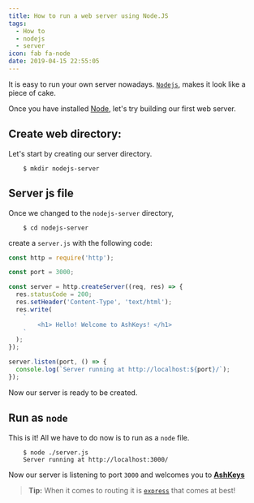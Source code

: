 ```yaml
---
title: How to run a web server using Node.JS
tags:
  - How to
  - nodejs
  - server
icon: fab fa-node
date: 2019-04-15 22:55:05
---
```



It is easy to run your own server nowadays. [`Nodejs`](//nodejs.org/en/about/), makes it look like a piece of cake.

Once you have installed [Node](2019/02/18/install-nodejs-and-npm-pop-os/), let's try building our first web server.

## Create web directory:

Let's start by creating our server directory.

```
    $ mkdir nodejs-server
```

## Server js file

Once we changed to the `nodejs-server` directory,

```
    $ cd nodejs-server
```

create a `server.js` with the following code:

```javascript
const http = require('http');

const port = 3000;

const server = http.createServer((req, res) => {
  res.statusCode = 200;
  res.setHeader('Content-Type', 'text/html');
  res.write(
    `
        <h1> Hello! Welcome to AshKeys! </h1>
    `
  );
});

server.listen(port, () => {
  console.log(`Server running at http://localhost:${port}/`);
});
```

Now our server is ready to be created.

## Run as `node`

This is it! All we have to do now is to run as a `node` file.

```
    $ node ./server.js
    Server running at http://localhost:3000/
```

Now our server is listening to port `3000` and welcomes you to [**AshKeys**](/)

> **Tip:** When it comes to routing it is [`express`](//www.npmjs.com/package/express) that comes at best!
